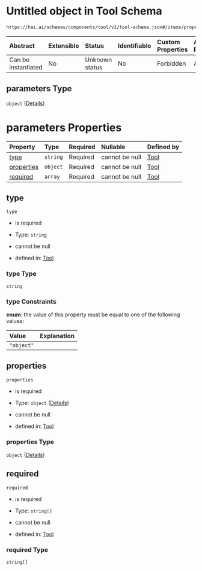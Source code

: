# Untitled object in Tool Schema

```txt
https://hai.ai/schemas/components/tool/v1/tool-schema.json#/items/properties/function/properties/parameters
```



| Abstract            | Extensible | Status         | Identifiable | Custom Properties | Additional Properties | Access Restrictions | Defined In                                                                                                              |
| :------------------ | :--------- | :------------- | :----------- | :---------------- | :-------------------- | :------------------ | :---------------------------------------------------------------------------------------------------------------------- |
| Can be instantiated | No         | Unknown status | No           | Forbidden         | Allowed               | none                | [tool.schema.json\*](../../https:/hai.ai/schemas/=./schemas/components/tool/v1/tool.schema.json "open original schema") |

## parameters Type

`object` ([Details](tool-1-items-properties-function-properties-parameters.md))

# parameters Properties

| Property                  | Type     | Required | Nullable       | Defined by                                                                                                                                                                                                                  |
| :------------------------ | :------- | :------- | :------------- | :-------------------------------------------------------------------------------------------------------------------------------------------------------------------------------------------------------------------------- |
| [type](#type)             | `string` | Required | cannot be null | [Tool](tool-1-items-properties-function-properties-parameters-properties-type.md "https://hai.ai/schemas/components/tool/v1/tool-schema.json#/items/properties/function/properties/parameters/properties/type")             |
| [properties](#properties) | `object` | Required | cannot be null | [Tool](tool-1-items-properties-function-properties-parameters-properties-properties.md "https://hai.ai/schemas/components/tool/v1/tool-schema.json#/items/properties/function/properties/parameters/properties/properties") |
| [required](#required)     | `array`  | Required | cannot be null | [Tool](tool-1-items-properties-function-properties-parameters-properties-required.md "https://hai.ai/schemas/components/tool/v1/tool-schema.json#/items/properties/function/properties/parameters/properties/required")     |

## type



`type`

* is required

* Type: `string`

* cannot be null

* defined in: [Tool](tool-1-items-properties-function-properties-parameters-properties-type.md "https://hai.ai/schemas/components/tool/v1/tool-schema.json#/items/properties/function/properties/parameters/properties/type")

### type Type

`string`

### type Constraints

**enum**: the value of this property must be equal to one of the following values:

| Value      | Explanation |
| :--------- | :---------- |
| `"object"` |             |

## properties



`properties`

* is required

* Type: `object` ([Details](tool-1-items-properties-function-properties-parameters-properties-properties.md))

* cannot be null

* defined in: [Tool](tool-1-items-properties-function-properties-parameters-properties-properties.md "https://hai.ai/schemas/components/tool/v1/tool-schema.json#/items/properties/function/properties/parameters/properties/properties")

### properties Type

`object` ([Details](tool-1-items-properties-function-properties-parameters-properties-properties.md))

## required



`required`

* is required

* Type: `string[]`

* cannot be null

* defined in: [Tool](tool-1-items-properties-function-properties-parameters-properties-required.md "https://hai.ai/schemas/components/tool/v1/tool-schema.json#/items/properties/function/properties/parameters/properties/required")

### required Type

`string[]`
